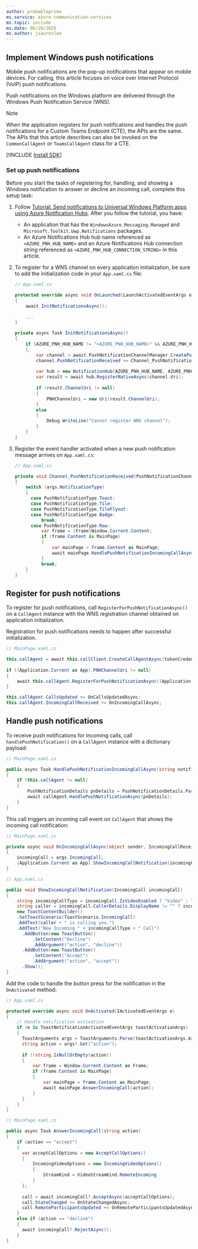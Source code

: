 ```yaml
---
author: probableprime
ms.service: azure-communication-services
ms.topic: include
ms.date: 06/28/2025
ms.author: jsaurezlee
---
```


## Implement Windows push notifications

Mobile push notifications are the pop-up notifications that appear on mobile devices. For calling, this article focuses on voice over Internet Protocol (VoIP) push notifications.

Push notifications on the Windows platform are delivered through the Windows Push Notification Service (WNS).

> [!NOTE]
> When the application registers for push notifications and handles the push notifications for a Custom Teams Endpoint (CTE), the APIs are the same. The APIs that this article describes can also be invoked on the `CommonCallAgent` or `TeamsCallAgent` class for a CTE.

[!INCLUDE [Install SDK](../install-sdk/install-sdk-windows.md)]

### Set up push notifications

Before you start the tasks of registering for, handling, and showing a Windows notification to answer or decline an incoming call, complete this setup task:

1. Follow [Tutorial: Send notifications to Universal Windows Platform apps using Azure Notification Hubs](/azure/notification-hubs/notification-hubs-windows-store-dotnet-get-started-wns-push-notification). After you follow the tutorial, you have:

   - An application that has the `WindowsAzure.Messaging.Managed` and `Microsoft.Toolkit.Uwp.Notifications` packages.
   - An Azure Notifications Hub hub name referenced as `<AZURE_PNH_HUB_NAME>` and an Azure Notifications Hub connection string referenced as `<AZURE_PNH_HUB_CONNECTION_STRING>` in this article.
  
1. To register for a WNS channel on every application initialization, be sure to add the initialization code in your `App.xaml.cs` file:

   ```C#
   // App.xaml.cs

   protected override async void OnLaunched(LaunchActivatedEventArgs e)
   {
       await InitNotificationsAsync();
    
       ...
   }

   private async Task InitNotificationsAsync()
   {
       if (AZURE_PNH_HUB_NAME != "<AZURE_PNH_HUB_NAME>" && AZURE_PNH_HUB_CONNECTION_STRING != "<AZURE_PNH_HUB_CONNECTION_STRING>")
       {
           var channel = await PushNotificationChannelManager.CreatePushNotificationChannelForApplicationAsync();
           channel.PushNotificationReceived += Channel_PushNotificationReceived;
    
           var hub = new NotificationHub(AZURE_PNH_HUB_NAME, AZURE_PNH_HUB_CONNECTION_STRING);
           var result = await hub.RegisterNativeAsync(channel.Uri);
    
           if (result.ChannelUri != null)
           {
               PNHChannelUri = new Uri(result.ChannelUri);
           }
           else
           {
               Debug.WriteLine("Cannot register WNS channel");
           }
       }
   }
   ```

1. Register the event handler activated when a new push notification message arrives on `App.xaml.cs`:

   ```C#
   // App.xaml.cs

   private void Channel_PushNotificationReceived(PushNotificationChannel sender, PushNotificationReceivedEventArgs args)
   {
       switch (args.NotificationType)
       {
         case PushNotificationType.Toast:
         case PushNotificationType.Tile:
         case PushNotificationType.TileFlyout:
         case PushNotificationType.Badge:
             break;
         case PushNotificationType.Raw:
             var frame = (Frame)Window.Current.Content;
             if (frame.Content is MainPage)
             {
                 var mainPage = frame.Content as MainPage;
                 await mainPage.HandlePushNotificationIncomingCallAsync(args.RawNotification.Content);
             }
             break;
       }
   }
   ```

## Register for push notifications

To register for push notifications, call `RegisterForPushNotificationAsync()` on a `CallAgent` instance with the WNS registration channel obtained on application initialization.

Registration for push notifications needs to happen after successful initialization.

```C#
// MainPage.xaml.cs

this.callAgent = await this.callClient.CreateCallAgentAsync(tokenCredential, callAgentOptions);
                
if ((Application.Current as App).PNHChannelUri != null)
{
    await this.callAgent.RegisterForPushNotificationAsync((Application.Current as App).PNHChannelUri.ToString());
}

this.callAgent.CallsUpdated += OnCallsUpdatedAsync;
this.callAgent.IncomingCallReceived += OnIncomingCallAsync;
```

## Handle push notifications

To receive push notifications for incoming calls, call `handlePushNotification()` on a `CallAgent` instance with a dictionary payload:

```C#
// MainPage.xaml.cs

public async Task HandlePushNotificationIncomingCallAsync(string notificationContent)
{
    if (this.callAgent != null)
    {
        PushNotificationDetails pnDetails = PushNotificationDetails.Parse(notificationContent);
        await callAgent.HandlePushNotificationAsync(pnDetails);
    }
}
```

This call triggers an incoming call event on `CallAgent` that shows the incoming call notification:

```C#
// MainPage.xaml.cs

private async void OnIncomingCallAsync(object sender, IncomingCallReceivedEventArgs args)
{
    incomingCall = args.IncomingCall;
    (Application.Current as App).ShowIncomingCallNotification(incomingCall);
}
```

```C#
// App.xaml.cs

public void ShowIncomingCallNotification(IncomingCall incomingCall)
{
    string incomingCallType = incomingCall.IsVideoEnabled ? "Video" : "Audio";
    string caller = incomingCall.CallerDetails.DisplayName != "" ? incomingCall.CallerDetails.DisplayName : incomingCall.CallerDetails.Identifier.RawId;
    new ToastContentBuilder()
    .SetToastScenario(ToastScenario.IncomingCall)
    .AddText(caller + " is calling you.")
    .AddText("New Incoming " + incomingCallType + " Call")
      .AddButton(new ToastButton()
          .SetContent("Decline")
          .AddArgument("action", "decline"))
      .AddButton(new ToastButton()
          .SetContent("Accept")
          .AddArgument("action", "accept"))
      .Show();
}
```

Add the code to handle the button press for the notification in the `OnActivated` method:

```C#
// App.xaml.cs

protected override async void OnActivated(IActivatedEventArgs e)
{   
    // Handle notification activation
    if (e is ToastNotificationActivatedEventArgs toastActivationArgs)
    {
      ToastArguments args = ToastArguments.Parse(toastActivationArgs.Argument);
      string action = args?.Get("action");
    
      if (!string.IsNullOrEmpty(action))
      {
          var frame = Window.Current.Content as Frame;
          if (frame.Content is MainPage)
          {
              var mainPage = frame.Content as MainPage;
              await mainPage.AnswerIncomingCall(action);
          }
      }
    }
}
```

```C#
// MainPage.xaml.cs

public async Task AnswerIncomingCall(string action)
{
    if (action == "accept")
    {
      var acceptCallOptions = new AcceptCallOptions()
      {
          IncomingVideoOptions = new IncomingVideoOptions()
          {
              StreamKind = VideoStreamKind.RemoteIncoming
          }
      };
    
      call = await incomingCall?.AcceptAsync(acceptCallOptions);
      call.StateChanged += OnStateChangedAsync;
      call.RemoteParticipantsUpdated += OnRemoteParticipantsUpdatedAsync;
    }
    else if (action == "decline")
    {
      await incomingCall?.RejectAsync();
    }
}
```
